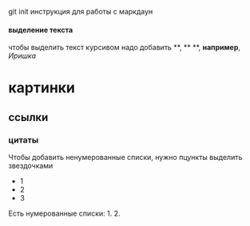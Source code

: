 git init
инструкция для работы с маркдаун
#### выделение текста
чтобы выделить текст курсивом надо добавить **, ** **, **например**, *Иришка*
# картинки
## ссылки
### цитаты

Чтобы добавить ненумерованные списки, нужно пцункты выделить звездочками
* 1
* 2
* 3

Есть нумерованные списки:
1.
2.
